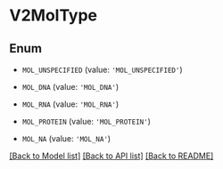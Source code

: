 # V2MolType


## Enum

* `MOL_UNSPECIFIED` (value: `'MOL_UNSPECIFIED'`)

* `MOL_DNA` (value: `'MOL_DNA'`)

* `MOL_RNA` (value: `'MOL_RNA'`)

* `MOL_PROTEIN` (value: `'MOL_PROTEIN'`)

* `MOL_NA` (value: `'MOL_NA'`)

[[Back to Model list]](../README.md#documentation-for-models) [[Back to API list]](../README.md#documentation-for-api-endpoints) [[Back to README]](../README.md)


